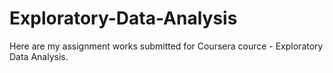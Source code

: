 Exploratory-Data-Analysis
=========================

Here are my assignment works submitted for Coursera cource - Exploratory Data Analysis.
